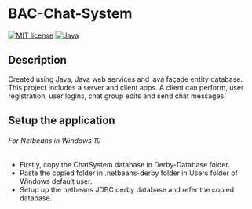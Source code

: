 # BAC-Chat-System
[![MIT license](https://img.shields.io/badge/license-MIT-blue.svg)](https://github.com/LordDraagonLive/BAC-Chat-System/blob/master/LICENSE)
[![Java](https://img.shields.io/github/languages/top/badges/shields.svg)]()


## Description
Created using Java, Java web services and java façade entity database. This project includes a server and client apps. A client can perform, user registration, user logins, chat group edits and send chat messages. 

## Setup the application
###### For Netbeans in Windows 10
- Firstly, copy the ChatSystem database in Derby-Database folder.
- Paste the copied folder in .netbeans-derby folder in Users folder of Windows default user.
- Setup up the netbeans JDBC derby database and refer the copied database.